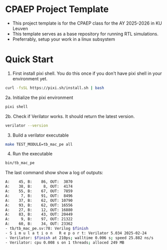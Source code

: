 # CPAEP Project Template
- This project template is for the CPAEP class for the AY 2025-2026 in KU Leuven
- This template serves as a base repository for running RTL simulations.
- Preferrably, setup your work in a linux subsystem

# Quick Start

1. First install pixi shell. You do this once if you don't have pixi shell in your environment yet.

```bash
curl -fsSL https://pixi.sh/install.sh | bash
```

2a. Initialize the pixi environment

```bash
pixi shell
```

2b. Check if Verilator works. It should return the latest version.

```bash
verilator --version
```

3. Build a verilator executable

```bash
make TEST_MODULE=tb_mac_pe all
```

4. Run the executable

```bash
bin/tb_mac_pe
```

The last command show show a log of outputs:

```bash
A:    45, B:    86, OUT:  3870
A:    38, B:     8, OUT:  4174
A:    55, B:    67, OUT:  7859
A:     7, B:    91, OUT:  8496
A:    37, B:    62, OUT: 10790
A:    93, B:    62, OUT: 16556
A:    27, B:    12, OUT: 16880
A:    83, B:    43, OUT: 20449
A:     9, B:    97, OUT: 21322
A:    60, B:    34, OUT: 23362
- tb/tb_mac_pe.sv:78: Verilog $finish
- S i m u l a t i o n   R e p o r t: Verilator 5.034 2025-02-24
- Verilator: $finish at 210ps; walltime 0.006 s; speed 25.882 ns/s
- Verilator: cpu 0.008 s on 1 threads; alloced 249 MB
```